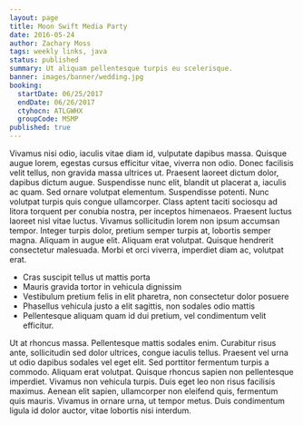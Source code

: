 ```yaml
---
layout: page
title: Moon Swift Media Party
date: 2016-05-24
author: Zachary Moss
tags: weekly links, java
status: published
summary: Ut aliquam pellentesque turpis eu scelerisque.
banner: images/banner/wedding.jpg
booking:
  startDate: 06/25/2017
  endDate: 06/26/2017
  ctyhocn: ATLGWHX
  groupCode: MSMP
published: true
---
```

Vivamus nisi odio, iaculis vitae diam id, vulputate dapibus massa. Quisque augue lorem, egestas cursus efficitur vitae, viverra non odio. Donec facilisis velit tellus, non gravida massa ultrices ut. Praesent laoreet dictum dolor, dapibus dictum augue. Suspendisse nunc elit, blandit ut placerat a, iaculis ac quam. Sed ornare volutpat elementum. Suspendisse potenti. Nunc volutpat turpis quis congue ullamcorper. Class aptent taciti sociosqu ad litora torquent per conubia nostra, per inceptos himenaeos.
Praesent luctus laoreet nisl vitae luctus. Vivamus sollicitudin lorem non ipsum accumsan tempor. Integer turpis dolor, pretium semper turpis at, lobortis semper magna. Aliquam in augue elit. Aliquam erat volutpat. Quisque hendrerit consectetur malesuada. Morbi et orci viverra, imperdiet diam ac, volutpat erat.

* Cras suscipit tellus ut mattis porta
* Mauris gravida tortor in vehicula dignissim
* Vestibulum pretium felis in elit pharetra, non consectetur dolor posuere
* Phasellus vehicula justo a elit sagittis, non sodales odio mattis
* Pellentesque aliquam quam id dui pretium, vel condimentum velit efficitur.

Ut at rhoncus massa. Pellentesque mattis sodales enim. Curabitur risus ante, sollicitudin sed dolor ultrices, congue iaculis tellus. Praesent vel urna ut odio dapibus sodales vel eget elit. Sed porttitor fermentum turpis a commodo. Aliquam erat volutpat. Quisque rhoncus sapien non pellentesque imperdiet. Vivamus non vehicula turpis. Duis eget leo non risus facilisis maximus. Aenean elit sapien, ullamcorper non eleifend quis, fermentum quis mauris. Vivamus in ornare urna, ut tempor metus. Duis condimentum ligula id dolor auctor, vitae lobortis nisi interdum.
